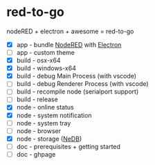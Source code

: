 # red-to-go

nodeRED + electron + awesome = red-to-go

- [x] app - bundle [NodeRED](https://github.com/node-red/node-red) with [Electron](https://github.com/electron/electron)
- [ ] app - custom theme
- [x] build - osx-x64
- [x] build - windows-x64
- [x] build - debug Main Process (with vscode)
- [ ] build - debug Renderer Process (with vscode)
- [ ] build - recompile node (serialport support)
- [ ] build - release
- [x] node - online status
- [x] node - system notification
- [ ] node - system tray
- [ ] node - browser
- [x] node - storage ([NeDB](https://github.com/louischatriot/nedb))
- [ ] doc - prerequisites + getting started
- [ ] doc - ghpage